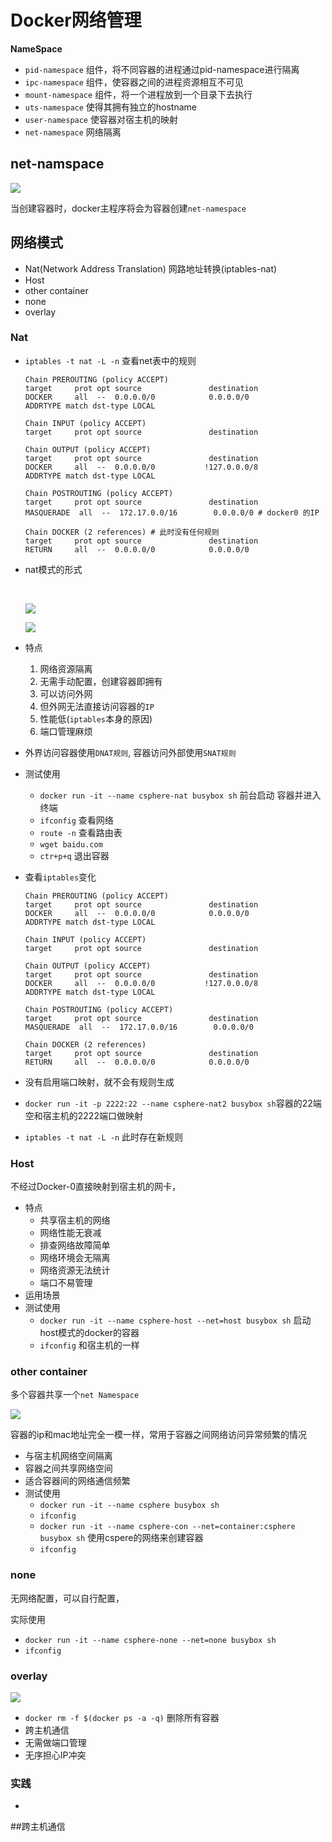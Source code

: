 # Docker网络管理

**NameSpace**

* `pid-namespace` 组件，将不同容器的进程通过pid-namespace进行隔离
* `ipc-namespace` 组件，使容器之间的进程资源相互不可见
* `mount-namespace` 组件，将一个进程放到一个目录下去执行
* `uts-namespace` 使得其拥有独立的hostname
* `user-namespace` 使容器对宿主机的映射
* `net-namespace` 网络隔离

## net-namspace

![](./net-namespace.jpg)

当创建容器时，docker主程序将会为容器创建`net-namespace`

## 网络模式

* Nat(Network Address Translation) 网路地址转换(iptables-nat)
* Host
* other container
* none
* overlay

### Nat

* `iptables -t nat -L -n` 查看net表中的规则 

  ```
  Chain PREROUTING (policy ACCEPT)
  target     prot opt source               destination         
  DOCKER     all  --  0.0.0.0/0            0.0.0.0/0            ADDRTYPE match dst-type LOCAL

  Chain INPUT (policy ACCEPT)
  target     prot opt source               destination         

  Chain OUTPUT (policy ACCEPT)
  target     prot opt source               destination         
  DOCKER     all  --  0.0.0.0/0           !127.0.0.0/8          ADDRTYPE match dst-type LOCAL

  Chain POSTROUTING (policy ACCEPT)
  target     prot opt source               destination         
  MASQUERADE  all  --  172.17.0.0/16        0.0.0.0/0 # docker0 的IP

  Chain DOCKER (2 references) # 此时没有任何规则
  target     prot opt source               destination         
  RETURN     all  --  0.0.0.0/0            0.0.0.0/0  
  ```

* nat模式的形式

  ​

  ![](./nat-net.png)

  ![](./nat-neting.png)

* 特点

  1. 网络资源隔离
  2. 无需手动配置，创建容器即拥有
  3. 可以访问外网
  4. 但外网无法直接访问容器的`IP`
  5. 性能低(`iptables`本身的原因)
  6. 端口管理麻烦

* 外界访问容器使用`DNAT规则`, 容器访问外部使用`SNAT规则`

* 测试使用

  * `docker run -it --name csphere-nat busybox sh` 前台启动 容器并进入终端
  * `ifconfig` 查看网络
  * `route -n` 查看路由表
  * `wget baidu.com` 
  * `ctr+p+q` 退出容器

* 查看`iptables`变化

  ```
  Chain PREROUTING (policy ACCEPT)
  target     prot opt source               destination         
  DOCKER     all  --  0.0.0.0/0            0.0.0.0/0            ADDRTYPE match dst-type LOCAL

  Chain INPUT (policy ACCEPT)
  target     prot opt source               destination         

  Chain OUTPUT (policy ACCEPT)
  target     prot opt source               destination         
  DOCKER     all  --  0.0.0.0/0           !127.0.0.0/8          ADDRTYPE match dst-type LOCAL

  Chain POSTROUTING (policy ACCEPT)
  target     prot opt source               destination         
  MASQUERADE  all  --  172.17.0.0/16        0.0.0.0/0           

  Chain DOCKER (2 references)
  target     prot opt source               destination         
  RETURN     all  --  0.0.0.0/0            0.0.0.0/0
  ```

* 没有启用端口映射，就不会有规则生成

* `docker run -it -p 2222:22 --name csphere-nat2 busybox sh`容器的22端空和宿主机的2222端口做映射

* `iptables -t nat -L -n` 此时存在新规则

### Host

不经过Docker-0直接映射到宿主机的网卡，

* 特点
  * 共享宿主机的网络
  * 网络性能无衰减
  * 排查网络故障简单
  * 网络环境会无隔离
  * 网络资源无法统计
  * 端口不易管理
* 运用场景
* 测试使用
  * `docker run -it --name csphere-host --net=host busybox sh` 启动host模式的docker的容器
  * `ifconfig` 和宿主机的一样

### other container

多个容器共享一个`net Namespace`

![](./other-container.png)

容器的ip和mac地址完全一模一样，常用于容器之间网络访问异常频繁的情况

* 与宿主机网络空间隔离
* 容器之间共享网络空间
* 适合容器间的网络通信频繁
* 测试使用
  * `docker run -it --name csphere busybox sh` 
  * `ifconfig`
  * `docker run -it --name csphere-con --net=container:csphere busybox sh` 使用cspere的网络来创建容器
  * `ifconfig`

### none

无网络配置，可以自行配置，

实际使用

* `docker run -it --name csphere-none --net=none busybox sh`
* `ifconfig`

### overlay

![](./overlay.png)

* `docker rm -f $(docker ps -a -q)` 删除所有容器
* 跨主机通信
* 无需做端口管理
* 无序担心IP冲突

### 实践

* ​

##跨主机通信
